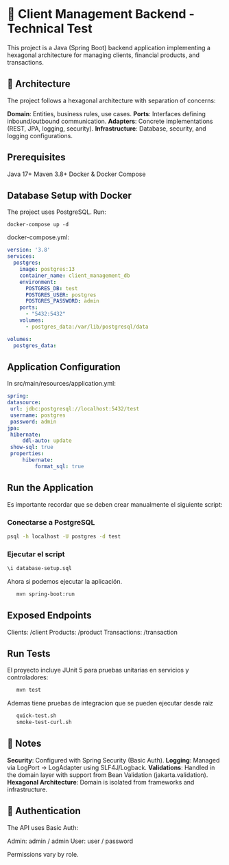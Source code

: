 # 🏦 Client Management Backend - Technical Test
This project is a Java (Spring Boot) backend application implementing a hexagonal architecture for managing clients, financial products, and transactions.

## 📐 Architecture
The project follows a hexagonal architecture with separation of concerns:

**Domain**: Entities, business rules, use cases.
**Ports**: Interfaces defining inbound/outbound communication.
**Adapters**: Concrete implementations (REST, JPA, logging, security).
**Infrastructure**: Database, security, and logging configurations.

## Prerequisites

Java 17+
Maven 3.8+
Docker & Docker Compose

## Database Setup with Docker
The project uses PostgreSQL. Run:

`docker-compose up -d
`

docker-compose.yml:
```yaml
version: '3.8'
services:
  postgres:
    image: postgres:13
    container_name: client_management_db
    environment:
      POSTGRES_DB: test
      POSTGRES_USER: postgres
      POSTGRES_PASSWORD: admin
    ports:
      - "5432:5432"
    volumes:
      - postgres_data:/var/lib/postgresql/data

volumes:
  postgres_data:

```

## Application Configuration
In src/main/resources/application.yml:
   ```yaml
spring:
   datasource:
   	url: jdbc:postgresql://localhost:5432/test
   	username: postgres
   	password: admin
   jpa:
   	hibernate:
   		ddl-auto: update
   	show-sql: true
   	properties:
   		hibernate:
   			format_sql: true
```

## Run the Application
Es importante recordar que se deben crear manualmente el siguiente script:

### Conectarse a PostgreSQL
```bash
psql -h localhost -U postgres -d test
```
### Ejecutar el script
```bash
\i database-setup.sql
```
Ahora si podemos ejecutar la aplicación.
```bash
   mvn spring-boot:run
```
## Exposed Endpoints

Clients: /client
Products: /product
Transactions: /transaction

## Run Tests
El proyecto incluye JUnit 5 para pruebas unitarias en servicios y controladores:
```bash
   mvn test
```
Ademas tiene pruebas de integracion que se pueden ejecutar desde raiz
```bash
   quick-test.sh
   smoke-test-curl.sh
```

## 📌 Notes

**Security**: Configured with Spring Security (Basic Auth).
**Logging**: Managed via LogPort → LogAdapter using SLF4J/Logback.
**Validations**: Handled in the domain layer with support from Bean Validation (jakarta.validation).
**Hexagonal Architecture**: Domain is isolated from frameworks and infrastructure.


## 🔑 Authentication
The API uses Basic Auth:

Admin: admin / admin
User: user / password

Permissions vary by role.
